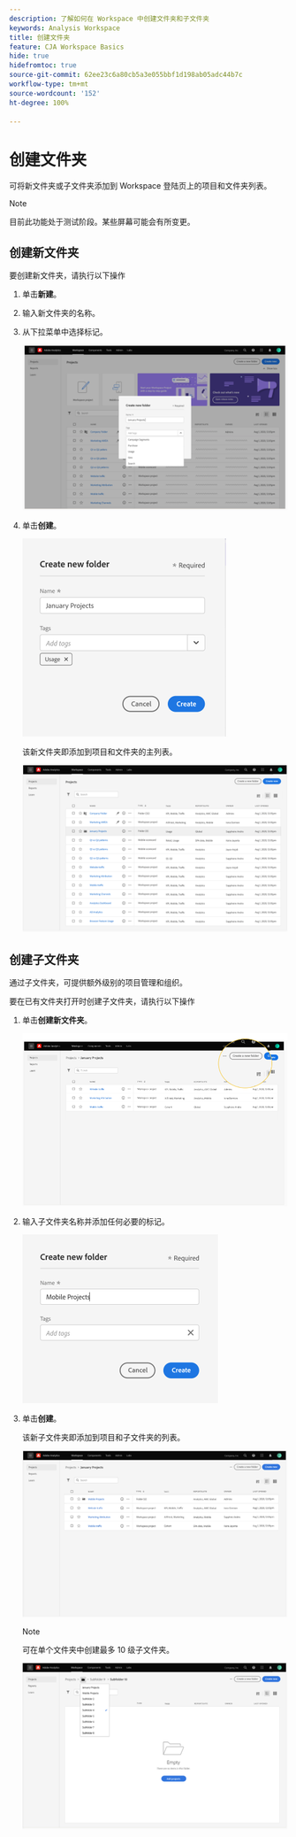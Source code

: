 ```yaml
---
description: 了解如何在 Workspace 中创建文件夹和子文件夹
keywords: Analysis Workspace
title: 创建文件夹
feature: CJA Workspace Basics
hide: true
hidefromtoc: true
source-git-commit: 62ee23c6a80cb5a3e055bbf1d198ab05adc44b7c
workflow-type: tm+mt
source-wordcount: '152'
ht-degree: 100%

---
```



# 创建文件夹

可将新文件夹或子文件夹添加到 Workspace 登陆页上的项目和文件夹列表。

>[!NOTE]
>
>目前此功能处于测试阶段。某些屏幕可能会有所变更。

## 创建新文件夹

要创建新文件夹，请执行以下操作

1. 单击&#x200B;**新建**。

1. 输入新文件夹的名称。

1. 从下拉菜单中选择标记。

   ![](/help/analysis-workspace/build-workspace-project/assets/select-tags.png)

1. 单击&#x200B;**创建**。

   ![](/help/analysis-workspace/build-workspace-project/assets/create.png)

   该新文件夹即添加到项目和文件夹的主列表。

   ![](/help/analysis-workspace/build-workspace-project/assets/create-new-listed.png)

## 创建子文件夹

通过子文件夹，可提供额外级别的项目管理和组织。

要在已有文件夹打开时创建子文件夹，请执行以下操作

1. 单击&#x200B;**创建新文件夹**。

   ![](/help/analysis-workspace/build-workspace-project/assets/create-subfolder2.png)

1. 输入子文件夹名称并添加任何必要的标记。

   ![](/help/analysis-workspace/build-workspace-project/assets/create-subfolder-name.png)

1. 单击&#x200B;**创建**。

   该新子文件夹即添加到项目和子文件夹的列表。

   ![](/help/analysis-workspace/build-workspace-project/assets/create-subfolder-added.png)

   >[!NOTE]
   >
   >可在单个文件夹中创建最多 10 级子文件夹。

   ![](/help/analysis-workspace/build-workspace-project/assets/create-subfolder-limit.png)
